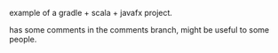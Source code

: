 example of a gradle + scala + javafx project.

has some comments in the comments branch, might be useful to some people.
